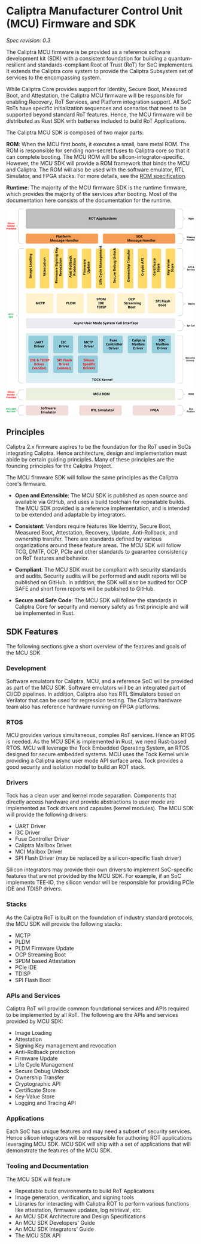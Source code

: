 # Caliptra Manufacturer Control Unit (MCU) Firmware and SDK

*Spec revision: 0.3*

The Caliptra MCU firmware is be provided as a reference software development kit (SDK) with a consistent foundation for building a quantum-resilient and standards-compliant Root of Trust (RoT) for SoC implementers. It extends the Caliptra core system to provide the Caliptra Subsystem set of services to the encompassing system.

While Caliptra Core provides support for Identity, Secure Boot, Measured Boot, and Attestation, the Caliptra MCU firmware will be responsible for enabling Recovery, RoT Services, and Platform integration support. All SoC RoTs have specific initialization sequences and scenarios that need to be supported beyond standard RoT features. Hence, the MCU firmware will be distributed as Rust SDK with batteries included to build RoT Applications.

The Caliptra MCU SDK is composed of two major parts:

**ROM**:  When the MCU first boots, it executes a small, bare metal ROM. The ROM is responsible for sending non-secret fuses to Caliptra core so that it can complete booting. The MCU ROM will be silicon-integrator-specific. However, the MCU SDK will provide a ROM framework that binds the MCU and Caliptra. The ROM will also be used with the software emulator, RTL Simulator, and FPGA stacks. For more details, see the [ROM specification](rom.md).

**Runtime**: The majority of the MCU firmware SDK is the runtime firmware, which provides the majority of the services after booting. Most of the documentation here consists of the documentation for the runtime.

![MCU Diagram](images/mcu_stack.svg)

## Principles

Caliptra 2.x firmware aspires to be the foundation for the RoT used in SoCs integrating Caliptra. Hence architecture, design and implementation must abide by certain guiding principles. Many of these principles are the founding principles for the Caliptra Project.

The MCU firmware SDK will follow the same principles as the Caliptra core's firmware.

* **Open and Extensible**: The MCU SDK is published as open source and available via GitHub, and uses a build toolchain for repeatable builds. The MCU SDK provided is a reference implementation, and is intended to be extended and adaptable by integrators.

* **Consistent**: Vendors require features like Identity, Secure Boot, Measured Boot, Attestation, Recovery, Update, Anti-Rollback, and ownership transfer. There are standards defined by various organizations around these feature areas. The MCU SDK will follow TCG, DMTF, OCP, PCIe and other standards to guarantee consistency on RoT features and behavior.

* **Compliant**: The MCU SDK must be compliant with security standards and audits. Security audits will be performed and audit reports will be published on GitHub. In addition, the SDK will also be audited for OCP SAFE and short form reports will be published to GitHub.

* **Secure and Safe Code**: The MCU SDK will follow the standards in Caliptra Core for security and memory safety as first principle and will be implemented in Rust.

## SDK Features

The following sections give a short overview of the features and goals of the MCU SDK.

### Development

Software emulators for Caliptra, MCU, and a reference SoC will be provided as part of the MCU SDK. Software emulators will be an integrated part of CI/CD pipelines. In addition, Caliptra also has RTL Simulators based on Verilator that can be used for regression testing. The Caliptra hardware team also has reference hardware running on FPGA platforms.

### RTOS

MCU provides various simultaneous, complex RoT services. Hence an RTOS is needed. As the MCU SDK is implemented in Rust, we need Rust-based RTOS. MCU will leverage the Tock Embedded Operating System, an RTOS designed for secure embedded systems. MCU uses the Tock Kernel while providing a Caliptra async user mode API surface area. Tock provides a good security and isolation model to build an ROT stack.

### Drivers

Tock has a clean user and kernel mode separation. Components that directly access hardware and provide abstractions to user mode are implemented as Tock drivers and capsules (kernel modules). The MCU SDK will provide the following drivers:

* UART Driver
* I3C Driver
* Fuse Controller Driver
* Caliptra Mailbox Driver
* MCI Mailbox Driver
* SPI Flash Driver (may be replaced by a silicon-specific flash driver)

Silicon integrators may provide their own drivers to implement SoC-specific features that are not provided by the MCU SDK. For example, if an SoC implements TEE-IO, the silicon vendor will be responsible for providing PCIe IDE and TDISP drivers.

### Stacks

As the Caliptra RoT is built on the foundation of industry standard protocols, the MCU SDK will provide the following stacks:

* MCTP
* PLDM
* PLDM Firmware Update
* OCP Streaming Boot
* SPDM based Attestation
* PCIe IDE
* TDISP
* SPI Flash Boot

### APIs and Services

Caliptra RoT will provide common foundational services and APIs required to be implemented by all RoT. The following are the APIs and services provided by MCU SDK:

* Image Loading
* Attestation
* Signing Key management and revocation
* Anti-Rollback protection
* Firmware Update
* Life Cycle Management
* Secure Debug Unlock
* Ownership Transfer
* Cryptographic API
* Certificate Store
* Key-Value Store
* Logging and Tracing API

### Applications

Each SoC has unique features and may need a subset of security services. Hence silicon integrators will be responsible for authoring ROT applications leveraging MCU SDK. MCU SDK will ship with a set of applications that will demonstrate the features of the MCU SDK.

### Tooling and Documentation

The MCU SDK will feature

* Repeatable build environments to build RoT Applications
* Image generation, verification, and signing tools
* Libraries for interacting with Caliptra ROT to perform various functions like attestation, firmware updates, log retrieval, etc.
* An MCU SDK Architecture and Design Specifications
* An MCU SDK Developers' Guide
* An MCU SDK Integrators' Guide
* The MCU SDK API